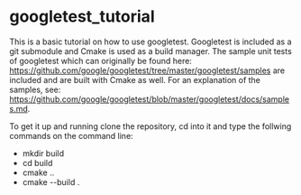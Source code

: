 # googletest_tutorial
This is a basic tutorial on how to use googletest. Googletest is included as a git submodule and Cmake is used as a build manager.
The sample unit tests of googletest which can originally be found here: https://github.com/google/googletest/tree/master/googletest/samples are included and are built with Cmake as well. For an explanation of the samples, see: https://github.com/google/googletest/blob/master/googletest/docs/samples.md.

To get it up and running clone the repository, cd into it and type the follwing commands on the command line:
- mkdir build
- cd build
- cmake ..
- cmake --build .
